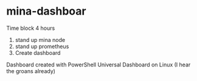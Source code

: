 # mina-dashboar

Time block 4 hours
1. stand up mina node
2. stand up prometheus
3. Create dashboard

Dashboard created with PowerShell Universal Dashboard  on Linux (I hear the groans already)
